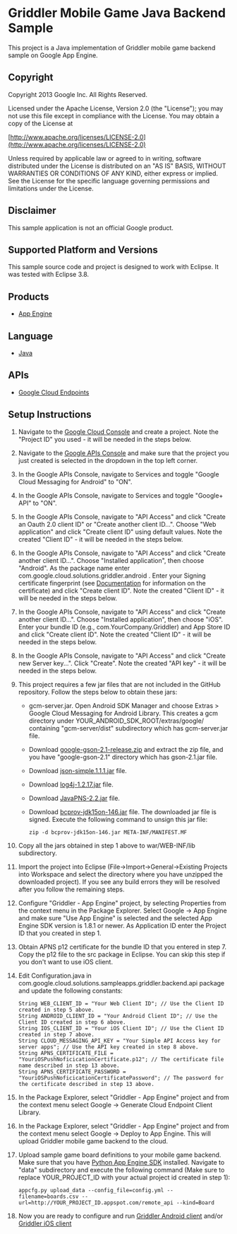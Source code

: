 # Griddler Mobile Game Java Backend Sample

This project is a Java implementation of Griddler mobile game backend sample on Google App Engine.

## Copyright
Copyright 2013 Google Inc. All Rights Reserved.

Licensed under the Apache License, Version 2.0 (the "License"); you may not use this file except in compliance with the License. You may obtain a copy of the License at

[http://www.apache.org/licenses/LICENSE-2.0](http://www.apache.org/licenses/LICENSE-2.0)

Unless required by applicable law or agreed to in writing, software distributed under the License is distributed on an "AS IS" BASIS, WITHOUT WARRANTIES OR CONDITIONS OF ANY KIND, either express or implied. See the License for the specific language governing permissions and limitations under the License.

## Disclaimer
This sample application is not an official Google product.

## Supported Platform and Versions
This sample source code and project is designed to work with Eclipse. It was tested with Eclipse 3.8.

## Products
- [App Engine][1]

## Language
- [Java][3]

## APIs
- [Google Cloud Endpoints][2]

## Setup Instructions
1. Navigate to the [Google Cloud Console](https://cloud.google.com/console) and create a project. Note the "Project ID" you used - it will be needed in the steps below.

2. Navigate to the [Google APIs Console](https://code.google.com/apis/console/) and make sure that the project you just created is selected in the dropdown in the top left corner.

3. In the Google APIs Console, navigate to Services and toggle "Google Cloud Messaging for Android" to "ON".

4. In the Google APIs Console, navigate to Services and toggle "Google+ API" to "ON".

5. In the Google APIs Console, navigate to "API Access" and click "Create an Oauth 2.0 client ID" or "Create another client ID...". Choose "Web application" and click "Create client ID" using default values. Note the created "Client ID" - it will be needed in the steps below.

6. In the Google APIs Console, navigate to "API Access" and click "Create another client ID...". Choose "Installed application", then choose "Android". As the package name enter com.google.cloud.solutions.griddler.android . Enter your Signing certificate fingerprint (see [Documentation](https://developers.google.com/console/help/#installed_applications) for information on the certificate) and click "Create client ID". Note the created "Client ID" - it will be needed in the steps below.

7. In the Google APIs Console, navigate to "API Access" and click "Create another client ID...". Choose "Installed application", then choose "iOS". Enter your bundle ID (e.g., com.YourCompany.Griddler) and App Store ID and click "Create client ID". Note the created "Client ID" - it will be needed in the steps below.

8. In the Google APIs Console, navigate to "API Access" and click "Create new Server key...". Click "Create". Note the created "API key" - it will be needed in the steps below.

9. This project requires a few jar files that are not included in the GitHub repository. Follow the steps below to obtain these jars:
   * gcm-server.jar. Open Android SDK Manager and choose Extras > Google Cloud Messaging for Android Library. This creates a gcm directory under YOUR_ANDROID_SDK_ROOT/extras/google/ containing "gcm-server/dist" subdirectory which has gcm-server.jar file.
   * Download [google-gson-2.1-release.zip](https://google-gson.googlecode.com/files/google-gson-2.1-release.zip) and extract the zip file, and you have "google-gson-2.1" directory which has gson-2.1.jar file.
   * Download [json-simple.1.1.1.jar](https://json-simple.googlecode.com/files/json-simple-1.1.1.jar) file.
   * Download [log4j-1.2.17.jar](http://logging.apache.org/log4j/1.2/download.html) file.
   * Download [JavaPNS-2.2.jar](https://code.google.com/p/javapns/downloads/list) file.
   * Download [bcprov-jdk15on-146.jar](http://www.bouncycastle.org/download/bcprov-jdk15on-146.jar) file. The downloaded jar file is signed.  Execute the following command to unsign this jar file:

         zip -d bcprov-jdk15on-146.jar META-INF/MANIFEST.MF

10. Copy all the jars obtained in step 1 above to war/WEB-INF/lib subdirectory.

11. Import the project into Eclipse (File->Import->General->Existing Projects into Workspace and select the directory where you have unzipped the downloaded project). If you see any build errors they will be resolved after you follow the remaining steps.

12. Configure "Griddler - App Engine" project, by selecting Properties from the context menu in the Package Explorer. Select Google -> App Engine and make sure "Use App Engine" is selected and the selected App Engine SDK version is 1.8.1 or newer. As Application ID enter the Project ID that you created in step 1.

13. Obtain APNS p12 certificate for the bundle ID that you entered in step 7. Copy the p12 file to the src package in Eclipse. You can skip this step if you don't want to use iOS client.

14. Edit Configuration.java in com.google.cloud.solutions.sampleapps.griddler.backend.api package and update the following constants:

        String WEB_CLIENT_ID = "Your Web Client ID"; // Use the Client ID created in step 5 above.
        String ANDROID_CLIENT_ID = "Your Android Client ID"; // Use the Client ID created in step 6 above.
        String IOS_CLIENT_ID = "Your iOS Client ID"; // Use the Client ID created in step 7 above.
        String CLOUD_MESSAGING_API_KEY = "Your Simple API Access key for server apps"; // Use the API key created in step 8 above.
        String APNS_CERTIFICATE_FILE = "YouriOSPushNoficicationCertificate.p12"; // The certificate file name described in step 13 above.
        String APNS_CERTIFICATE_PASSWORD = "YouriOSPushNoficicationCertificatePassword"; // The password for the certificate described in step 13 above.

15. In the Package Explorer, select "Griddler - App Engine" project and from the context menu select Google -> Generate Cloud Endpoint Client Library.

16. In the Package Explorer, select "Griddler - App Engine" project and from the context menu select Google -> Deploy to App Engine. This will upload Griddler mobile game backend to the cloud.

17. Upload sample game board definitions to your mobile game backend. Make sure that you have [Python App Engine SDK](https://developers.google.com/appengine/downloads) installed. Navigate to "data" subdirectory and execute the following command (Make sure to replace YOUR_PROJECT_ID with your actual project id created in step 1):

        appcfg.py upload_data --config_file=config.yml --filename=boards.csv --url=http://YOUR_PROJECT_ID.appspot.com/remote_api --kind=Board

18. Now you are ready to configure and run [Griddler Android client](https://github.com/GoogleCloudPlatform/solutions-griddler-sample-android-client) and/or [Griddler iOS client](https://github.com/GoogleCloudPlatform/solutions-griddler-sample-iOS-client)

[1]: https://developers.google.com/appengine
[2]: https://developers.google.com/appengine/docs/java/endpoints/
[3]: http://java.com/en/


